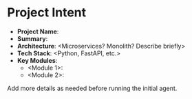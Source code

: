 # Project Intent

- **Project Name**: <Fill me in>
- **Summary**: <High-level overview of what you want to build>
- **Architecture**: <Microservices? Monolith? Describe briefly>
- **Tech Stack**: <Python, FastAPI, etc.>
- **Key Modules**: 
  - <Module 1>: <Responsibility>
  - <Module 2>: <Responsibility>

Add more details as needed before running the initial agent.
